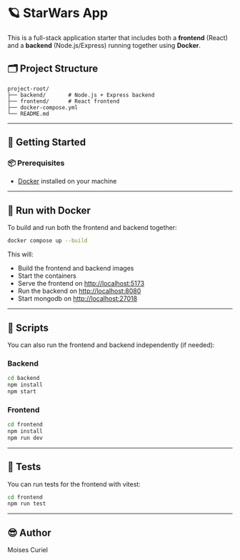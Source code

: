 # 🪐 StarWars App

This is a full-stack application starter that includes both a **frontend** (React) and a **backend** (Node.js/Express) running together using **Docker**.

## 🗂️ Project Structure

```
project-root/
├── backend/       # Node.js + Express backend
├── frontend/      # React frontend
├── docker-compose.yml
└── README.md
```

---

## 🚀 Getting Started

### 📦 Prerequisites

- [Docker](https://www.docker.com/products/docker-desktop) installed on your machine

---

## 🐳 Run with Docker

To build and run both the frontend and backend together:

```bash
docker compose up --build
```

This will:

- Build the frontend and backend images
- Start the containers
- Serve the frontend on [http://localhost:5173](http://localhost:3000)
- Run the backend on [http://localhost:8080](http://localhost:5000)
- Start mongodb on [http://localhost:27018](http://localhost:27018)

---

## 📜 Scripts

You can also run the frontend and backend independently (if needed):

### Backend

```bash
cd backend
npm install
npm start
```

### Frontend

```bash
cd frontend
npm install
npm run dev
```

---

## 🧪 Tests

You can run tests for the frontend with vitest:

```bash
cd frontend
npm run test
```

---

## 😎 Author

Moises Curiel
